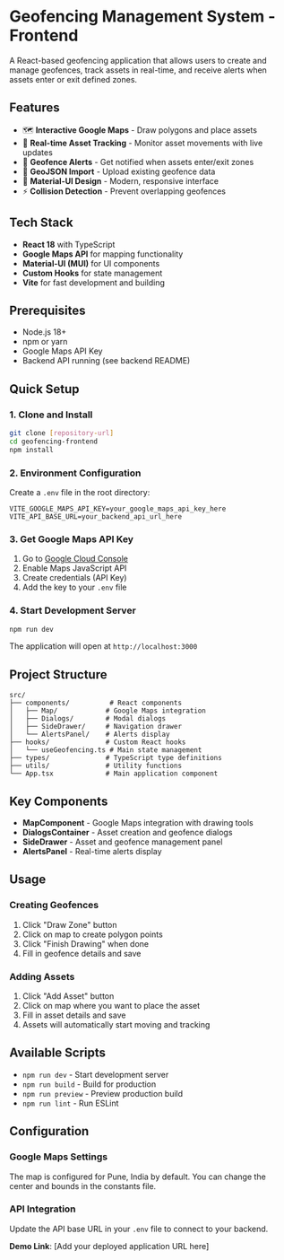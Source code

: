 # Geofencing Management System - Frontend

A React-based geofencing application that allows users to create and manage geofences, track assets in real-time, and receive alerts when assets enter or exit defined zones.

## Features

- 🗺️ **Interactive Google Maps** - Draw polygons and place assets
- 🎯 **Real-time Asset Tracking** - Monitor asset movements with live updates
- 🚨 **Geofence Alerts** - Get notified when assets enter/exit zones
- 📁 **GeoJSON Import** - Upload existing geofence data
- 🎨 **Material-UI Design** - Modern, responsive interface
- ⚡ **Collision Detection** - Prevent overlapping geofences

## Tech Stack

- **React 18** with TypeScript
- **Google Maps API** for mapping functionality
- **Material-UI (MUI)** for UI components
- **Custom Hooks** for state management
- **Vite** for fast development and building

## Prerequisites

- Node.js 18+ 
- npm or yarn
- Google Maps API Key
- Backend API running (see backend README)

## Quick Setup

### 1. Clone and Install
```bash
git clone [repository-url]
cd geofencing-frontend
npm install
```

### 2. Environment Configuration
Create a `.env` file in the root directory:
```env
VITE_GOOGLE_MAPS_API_KEY=your_google_maps_api_key_here
VITE_API_BASE_URL=your_backend_api_url_here
```

### 3. Get Google Maps API Key
1. Go to [Google Cloud Console](https://console.cloud.google.com/)
2. Enable Maps JavaScript API
3. Create credentials (API Key)
4. Add the key to your `.env` file

### 4. Start Development Server
```bash
npm run dev
```

The application will open at `http://localhost:3000`

## Project Structure

```
src/
├── components/          # React components
│   ├── Map/            # Google Maps integration
│   ├── Dialogs/        # Modal dialogs
│   ├── SideDrawer/     # Navigation drawer
│   └── AlertsPanel/    # Alerts display
├── hooks/              # Custom React hooks
│   └── useGeofencing.ts # Main state management
├── types/              # TypeScript type definitions
├── utils/              # Utility functions
└── App.tsx             # Main application component
```

## Key Components

- **MapComponent** - Google Maps integration with drawing tools
- **DialogsContainer** - Asset creation and geofence dialogs
- **SideDrawer** - Asset and geofence management panel
- **AlertsPanel** - Real-time alerts display

## Usage

### Creating Geofences
1. Click "Draw Zone" button
2. Click on map to create polygon points
3. Click "Finish Drawing" when done
4. Fill in geofence details and save

### Adding Assets
1. Click "Add Asset" button
2. Click on map where you want to place the asset
3. Fill in asset details and save
4. Assets will automatically start moving and tracking


## Available Scripts

- `npm run dev` - Start development server
- `npm run build` - Build for production
- `npm run preview` - Preview production build
- `npm run lint` - Run ESLint

## Configuration

### Google Maps Settings
The map is configured for Pune, India by default. You can change the center and bounds in the constants file.

### API Integration
Update the API base URL in your `.env` file to connect to your backend.

**Demo Link**: [Add your deployed application URL here]